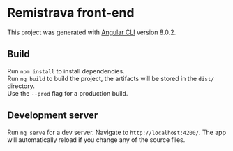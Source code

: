 # Remistrava front-end
This project was generated with [Angular CLI](https://github.com/angular/angular-cli) version 8.0.2.

## Build
Run `npm install` to install dependencies.    
Run `ng build` to build the project, the artifacts will be stored in the `dist/` directory.   
Use the `--prod` flag for a production build.

## Development server
Run `ng serve` for a dev server. Navigate to `http://localhost:4200/`. The app will automatically reload if you change any of the source files.


